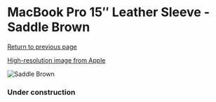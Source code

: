 # MacBook Pro 15″ Leather Sleeve - Saddle Brown

[Return to previous page](/macbook)

[High-resolution image from Apple](https://store.storeimages.cdn-apple.com/8756/as-images.apple.com/is/MRQV2?wid=4500&hei=4500&fmt=png)

<div style="width: 384px"><img src="/everypreview/MRQV2.png" alt="Saddle Brown"></div>

### Under construction
